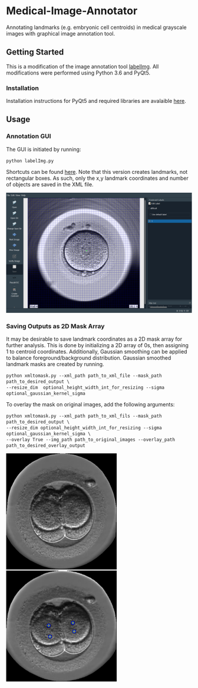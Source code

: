 # Medical-Image-Annotator
Annotating landmarks (e.g. embryonic cell centroids) in medical grayscale images with graphical image annotation tool.

## Getting Started
This is a modification of the image annotation tool [labelImg](https://github.com/tzutalin/labelImg). All modifications were performed using Python 3.6 and PyQt5. 

### Installation
Installation instructions for PyQt5 and required libraries are avalaible [here](https://github.com/tzutalin/labelImg#build-from-source).

## Usage
### Annotation GUI
The GUI is initiated by running:
```
python labelImg.py
```
Shortcuts can be found [here](https://github.com/tzutalin/labelImg#hotkeys). Note that this version creates landmarks, not rectangular boxes. As such, only the x,y landmark coordinates and number of objects are saved in the XML file.

<img src="https://github.com/llockhar/medical-image-annotator/blob/master/demoImages/AnnotatorGUI.png" alt="Annotator GUI" width="600" />

### Saving Outputs as 2D Mask Array
It may be desirable to save landmark coordinates as a 2D mask array for further analysis. This is done by initializing a 2D array of 0s, then assigning 1 to centroid coordinates. Additionally, Gaussian smoothing can be applied to balance foreground/background distribution.
Gaussian smoothed landmark masks are created by running.
```
python xmltomask.py --xml_path path_to_xml_file --mask_path path_to_desired_output \
--resize_dim  optional_height_width_int_for_resizing --sigma optional_gaussian_kernel_sigma
```
To overlay the mask on original images, add the following arguments:
```
python xmltomask.py --xml_path path_to_xml_fils --mask_path path_to_desired_output \
--resize_dim optional_height_width_int_for_resizing --sigma optional_gaussian_kernel_sigma \
--overlay True --img_path path_to_original_images --overlay_path path_to_desired_overlay_output
```

<img src="https://github.com/llockhar/medical-image-annotator/blob/master/demoImages/EmbryoImage.png" alt="Embryo Image" width="300" /><img src="https://github.com/llockhar/medical-image-annotator/blob/master/demoImages/MaskOverlay.png" alt="Embryo Mask Overlay" width="300" />


